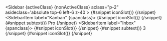 <Sidebar {activeClass} {nonActiveClass} aclass="p-2" asideclass='absolute top-6 left-6 z-40'>
  <SidebarGroup>
    <SidebarItem label="Dashboard" href="/">
      {#snippet iconSlot()}
        <ChartOutline
          class="h-5 w-5 text-gray-500 transition duration-75 group-hover:text-gray-900 dark:text-gray-400 dark:group-hover:text-white"
        />
      {/snippet}
    </SidebarItem>
    <SidebarItem label="Kanban" {spanclass}>
      {#snippet iconSlot()}
        <GridSolid
          class="h-5 w-5 text-gray-500 transition duration-75 group-hover:text-gray-900 dark:text-gray-400 dark:group-hover:text-white"
        />
      {/snippet}
      {#snippet subtext()}
        <span
          class="ms-3 inline-flex items-center justify-center rounded-full bg-gray-200 px-2 text-sm font-medium text-gray-800 dark:bg-gray-700 dark:text-gray-300"
        >
          Pro
        </span>
      {/snippet}
    </SidebarItem>
    <SidebarItem label="Inbox" {spanclass}>
      {#snippet iconSlot()}
        <MailBoxSolid
          class="h-5 w-5 text-gray-500 transition duration-75 group-hover:text-gray-900 dark:text-gray-400 dark:group-hover:text-white"
        />
      {/snippet}
      {#snippet subtext()}
        <span
          class="ms-3 inline-flex h-3 w-3 items-center justify-center rounded-full bg-primary-200 p-3 text-sm font-medium text-primary-600 dark:bg-primary-900 dark:text-primary-200"
        >
          3
        </span>
      {/snippet}
    </SidebarItem>
    <SidebarItem label="Sidebar" href="/components/sidebar">
      {#snippet iconSlot()}
        <UserSolid
          class="h-5 w-5 text-gray-500 transition duration-75 group-hover:text-gray-900 dark:text-gray-400 dark:group-hover:text-white"
        />
      {/snippet}
    </SidebarItem>
  </SidebarGroup>
</Sidebar>
<div class="px-4 sm:ml-64 overflow-scroll h-96">
  <div class="p-4 border-2 border-gray-200 border-dashed rounded-lg dark:border-gray-700">
    <PlusPlaceholder colnum={3} rownum={1}/>
    <PlusPlaceholder />
    <PlusPlaceholder colnum={2} rownum={2}/>
    <PlusPlaceholder />
    <PlusPlaceholder colnum={2} rownum={2}/>
  </div>
</div>